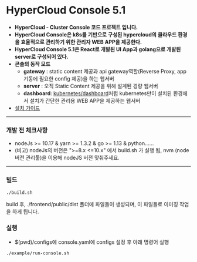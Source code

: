 HyperCloud Console 5.1
=========================
- **HyperCloud - Cluster Console 코드 프로젝트 입니다.**
- **HyperCloud Console은 k8s를 기반으로 구성된 hypercloud의 클라우드 환경을 효율적으로 관리하기 위한 관리자 WEB APP을 제공한다.** 
- **HyperCloud Console 5.1은 React로 개발된 UI App과 golang으로 개발된 server로 구성되어 있다.**
- **콘솔의 동작 모드**
  - **gateway** : static content 제공과 api gateway역할(Reverse Proxy, app 기동에 필요한 config 제공)을 하는 웹서버 
  - **server** : 오직 Static Content 제공을 위해 설계된 경량 웹서버 
  - **dashboard**: [kubernetes/dashboard](https://github.com/kubernetes/dashboard)처럼 kubernetes만이 설치된 환경에서 설치가 간단한 관리용 WEB APP을 제공하는 웹서버 
- [설치 가이드](https://github.com/tmax-cloud/install-console/blob/5.0/README.md)
---
### 개발 전 체크사항
- nodeJs >= 10.17 & yarn >= 1.3.2 & go >= 1.13 & python......
- (비고) nodeJs의 버전은  ">=8.x <=10.x" 에서 build.sh 가 실행 됨, nvm (node버전 관리툴)을 이용해 nodeJS 버전 맞춰주세요. 
  
---
### 빌드

```
./build.sh
```

build 후, ./frontend/public/dist 폴더에 파일들이 생성되며, 이 파일들로 이미징 작업을 하게 됩니다.

### 실행 
- $(pwd)/configs에 console.yaml에 configs 설정 후 아래 명령어 실행 
```
./example/run-console.sh
```
